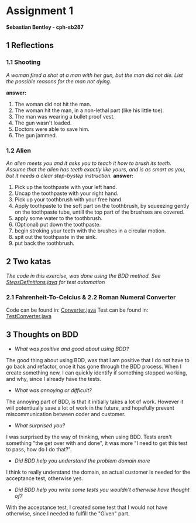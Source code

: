 
# Assignment 1
**Sebastian Bentley - cph-sb287**

## 1 Reflections

### 1.1 Shooting
*A woman fired a shot at a man with her gun, but the man did not die. List the possible
reasons for the man not dying.*


**answer:**
1.  The woman did not hit the man. 
2.  The woman hit the man, in a non-lethal part (like his little toe).
3. The man was wearing a bullet proof vest.
4. The gun wasn't loaded.
5. Doctors were able to save him.
6. The gun jammed.
  

### 1.2 Alien 
*An alien meets you and it asks you to teach it how to brush its teeth. Assume that the
alien has teeth exactly like yours, and is as smart as you, but it needs a clear step-bystep instruction.*
**answer:**
1. Pick up the toothpaste with your left hand.
2. Uncap the toothpaste with your right hand. 
3. Pick up your toothbrush with your free hand.
4. Apply toothpaste to the soft part on the toothbrush, by squeezing gently on the toothpaste tube, untill the top part of the brushses are covered.
5. apply some water to the toothbrush.
6. (Optional) put down the toothpaste.
7. begin stroking your teeth with the brushes in a circular motion.
8. spit out the toothpaste in the sink.
9. put back the toothbrush. 
  

## 2 Two katas
*The code in this exercise, was done using the BDD method. See [StepsDefinitions.java](https://github.com/SebastianBentley/softTestAssignments/blob/main/assignment1/src/test/java/com/example/testassignment1/StepsDefinitions.java) for test automation*
  

### 2.1 Fahrenheit-To-Celcius &  2.2 Roman Numeral Converter
Code can be found in: [Converter.java](https://github.com/SebastianBentley/softTestAssignments/blob/main/assignment1/src/main/java/com/example/testassignment1/Converter.java)
Test can be found in: [TestConverter.java](https://github.com/SebastianBentley/softTestAssignments/blob/main/assignment1/src/test/java/com/example/testassignment1/TestTemperatureConverter.java) 
 
## 3 Thoughts on BDD

* *What was positive and good about using BDD?*


The good thing about using BDD, was that I am positive that I do not have to go back and refactor, once it has gone through the BDD process. When I create something new, I can quickly identify if something stopped working, and why, since I already have the tests.

* *What was annoying or difficult?*


The annoying part of BDD, is that it initially takes a lot of work. However it will potentiually save a lot of work in the future, and hopefully prevent miscommunication between coder and customer.

* *What surprised you?*


I was surprised by the way of thinking, when using BDD. Tests aren't something "the get over with and done", it was more "I need to get this test to pass, how do I do that?".

* *Did BDD help you understand the problem domain more*


I think to really understand the domain, an actual customer is needed for the acceptance test, otherwise yes.

* *Did BDD help you write some tests you wouldn't otherwise have thought of?*


With the acceptance test, I created some test that I would not have otherwise, since I needed to fulfill the "Given" part. 
